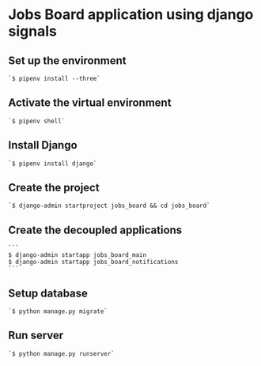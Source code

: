 # Jobs Board application using django signals

## Set up the environment
	`$ pipenv install --three`

## Activate the virtual environment
	`$ pipenv shell`

## Install Django
	`$ pipenv install django`

## Create the project
	`$ django-admin startproject jobs_board && cd jobs_board`

## Create the decoupled applications
	```
	$ django-admin startapp jobs_board_main
	$ django-admin startapp jobs_board_notifications
	```

## Setup database
	`$ python manage.py migrate`


## Run server
	`$ python manage.py runserver`
